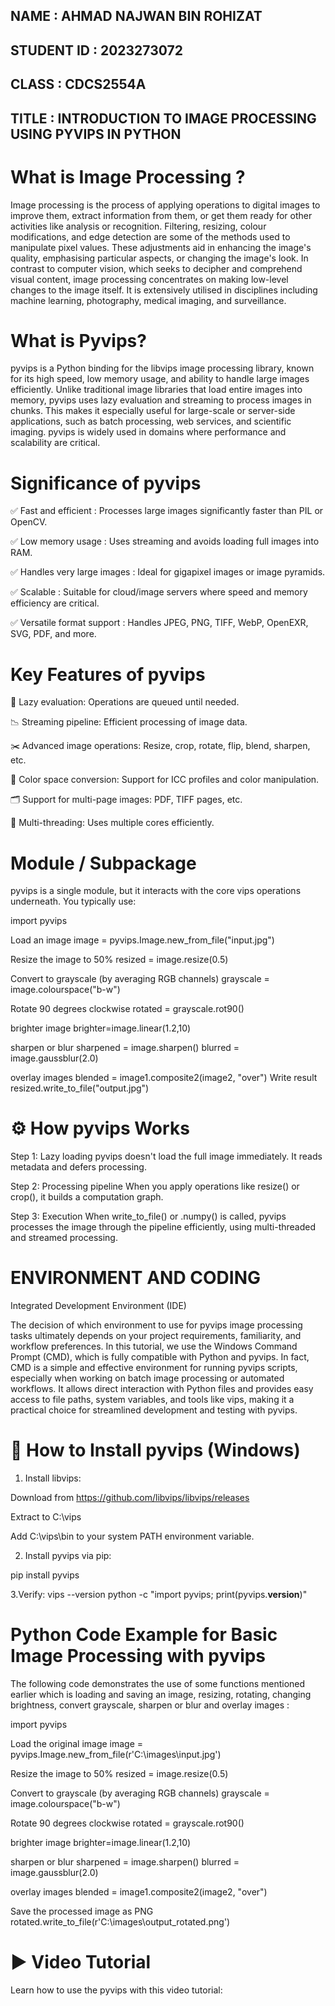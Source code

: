 ## NAME : AHMAD NAJWAN BIN ROHIZAT 

## STUDENT ID : 2023273072

## CLASS : CDCS2554A

## TITLE : INTRODUCTION TO IMAGE PROCESSING USING PYVIPS IN PYTHON

# What is Image Processing ?

Image processing is the process of applying operations to digital images to improve them, extract information from them, or get them ready for other activities like analysis or recognition.  Filtering, resizing, colour modifications, and edge detection are some of the methods used to manipulate pixel values.  These adjustments aid in enhancing the image's quality, emphasising particular aspects, or changing the image's look.  In contrast to computer vision, which seeks to decipher and comprehend visual content, image processing concentrates on making low-level changes to the image itself.  It is extensively utilised in disciplines including machine learning, photography, medical imaging, and surveillance.

# What is Pyvips?

pyvips is a Python binding for the libvips image processing library, known for its high speed, low memory usage, and ability to handle large images efficiently. Unlike traditional image libraries that load entire images into memory, pyvips uses lazy evaluation and streaming to process images in chunks. This makes it especially useful for large-scale or server-side applications, such as batch processing, web services, and scientific imaging. pyvips is widely used in domains where performance and scalability are critical.

# Significance of pyvips

✅ Fast and efficient           : Processes large images significantly faster than PIL or OpenCV.

✅ Low memory usage             : Uses streaming and avoids loading full images into RAM.

✅ Handles very large images    : Ideal for gigapixel images or image pyramids.

✅ Scalable                     : Suitable for cloud/image servers where speed and memory efficiency are critical.

✅ Versatile format support      : Handles JPEG, PNG, TIFF, WebP, OpenEXR, SVG, PDF, and more.



# Key Features of pyvips

🧠 Lazy evaluation: Operations are queued until needed.

📉 Streaming pipeline: Efficient processing of image data.

✂️ Advanced image operations: Resize, crop, rotate, flip, blend, sharpen, etc.

🔄 Color space conversion: Support for ICC profiles and color manipulation.

🗂️ Support for multi-page images: PDF, TIFF pages, etc.

🔁 Multi-threading: Uses multiple cores efficiently.


# Module / Subpackage
pyvips is a single module, but it interacts with the core vips operations underneath. You typically use:

import pyvips

Load an image
image = pyvips.Image.new_from_file("input.jpg")

Resize the image to 50%
resized = image.resize(0.5)

Convert to grayscale (by averaging RGB channels)
grayscale = image.colourspace("b-w")

Rotate 90 degrees clockwise
rotated = grayscale.rot90()

brighter image
brighter=image.linear(1.2,10)

sharpen or blur
sharpened = image.sharpen()
blurred = image.gaussblur(2.0)

overlay images 
blended = image1.composite2(image2, "over")
Write result
resized.write_to_file("output.jpg")

# ⚙️ How pyvips Works
Step 1: Lazy loading
pyvips doesn't load the full image immediately. It reads metadata and defers processing.

Step 2: Processing pipeline
When you apply operations like resize() or crop(), it builds a computation graph.

Step 3: Execution
When write_to_file() or .numpy() is called, pyvips processes the image through the pipeline efficiently, using multi-threaded and streamed processing.

# ENVIRONMENT AND CODING
Integrated Development Environment (IDE)


The decision of which environment to use for pyvips image processing tasks ultimately depends on your project requirements, familiarity, and workflow preferences. In this tutorial, we use the Windows Command Prompt (CMD), which is fully compatible with Python and pyvips. In fact, CMD is a simple and effective environment for running pyvips scripts, especially when working on batch image processing or automated workflows. It allows direct interaction with Python files and provides easy access to file paths, system variables, and tools like vips, making it a practical choice for streamlined development and testing with pyvips.

# 💾 How to Install pyvips (Windows)
1. Install libvips:

Download from https://github.com/libvips/libvips/releases

Extract to C:\vips

Add C:\vips\bin to your system PATH environment variable.

2. Install pyvips via pip:

pip install pyvips

3.Verify:
vips --version
python -c "import pyvips; print(pyvips.__version__)"

# Python Code Example for Basic Image Processing with pyvips
The following code demonstrates the use of some functions mentioned earlier which is loading and saving an image, resizing, rotating, changing brightness, convert grayscale, sharpen or blur and overlay images :

import pyvips

Load the original image
image = pyvips.Image.new_from_file(r'C:\images\input.jpg')

Resize the image to 50%
resized = image.resize(0.5)

Convert to grayscale (by averaging RGB channels)
grayscale = image.colourspace("b-w")

Rotate 90 degrees clockwise
rotated = grayscale.rot90()

brighter image
brighter=image.linear(1.2,10)

sharpen or blur
sharpened = image.sharpen()
blurred = image.gaussblur(2.0)

overlay images 
blended = image1.composite2(image2, "over")

Save the processed image as PNG
rotated.write_to_file(r'C:\images\output_rotated.png')


# ▶️ Video Tutorial
Learn how to use the pyvips with this video tutorial: 
